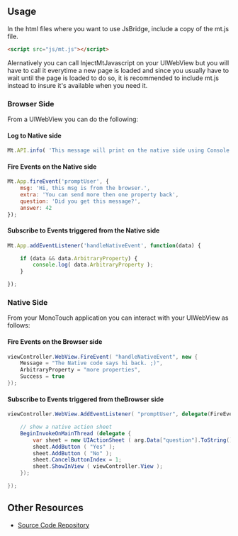 ## Usage

In the html files where you want to use JsBridge, include a copy of the mt.js file.

```html
<script src="js/mt.js"></script>
```

Alernatively you can call InjectMtJavascript on your UIWebView but you will have to call it everytime a new page is loaded and since you usually have to wait until the page is loaded to do so, it is recommended to include mt.js instead to insure it's available when you need it.

### Browser Side

From a UIWebView you can do the following:

#### Log to Native side 

```javascript
Mt.API.info( 'This message will print on the native side using Console.WriteLine' );
```

#### Fire Events on the Native side 

```javascript
Mt.App.fireEvent('promptUser', { 
    msg: 'Hi, this msg is from the browser.',
    extra: 'You can send more then one property back',
    question: 'Did you get this message?',
    answer: 42
});
```

#### Subscribe to Events triggered from the Native side 

```javascript
Mt.App.addEventListener('handleNativeEvent', function(data) {

    if (data && data.ArbitraryProperty) {
	    console.log( data.ArbitraryProperty );
    }

});
```

### Native Side

From your MonoTouch application you can interact with your UIWebView as follows:

#### Fire Events on the Browser side 

```c#
viewController.WebView.FireEvent( "handleNativeEvent", new {
	Message = "The Native code says hi back. ;)",
    ArbitraryProperty = "more properties",
    Success = true
});
```

#### Subscribe to Events triggered from theBrowser side 

```c#
viewController.WebView.AddEventListener( "promptUser", delegate(FireEventData arg) {

    // show a native action sheet
    BeginInvokeOnMainThread (delegate { 
        var sheet = new UIActionSheet ( arg.Data["question"].ToString() );
        sheet.AddButton ( "Yes" );
        sheet.AddButton ( "No" );
        sheet.CancelButtonIndex = 1;
        sheet.ShowInView ( viewController.View );
    });

});
```

## Other Resources

* [Source Code Repository](https://github.com/crdeutsch/MonoTouch-JsBridge)
